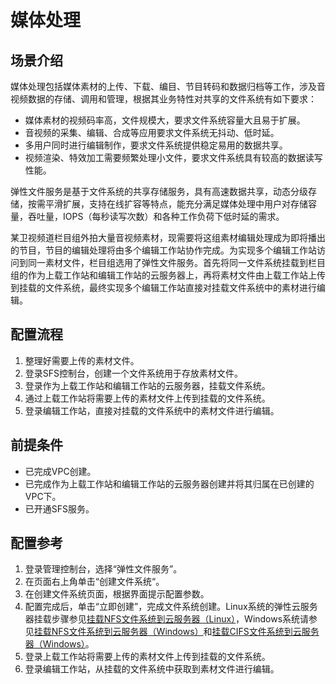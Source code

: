 # 媒体处理<a name="ZH-CN_TOPIC_0071812169"></a>

## 场景介绍<a name="section5199218591644"></a>

媒体处理包括媒体素材的上传、下载、编目、节目转码和数据归档等工作，涉及音视频数据的存储、调用和管理，根据其业务特性对共享的文件系统有如下要求：

-   媒体素材的视频码率高，文件规模大，要求文件系统容量大且易于扩展。
-   音视频的采集、编辑、合成等应用要求文件系统无抖动、低时延。
-   多用户同时进行编辑制作，要求文件系统提供稳定易用的数据共享。
-   视频渲染、特效加工需要频繁处理小文件，要求文件系统具有较高的数据读写性能。

弹性文件服务是基于文件系统的共享存储服务，具有高速数据共享，动态分级存储，按需平滑扩展，支持在线扩容等特点，能充分满足媒体处理中用户对存储容量，吞吐量，IOPS（每秒读写次数）和各种工作负荷下低时延的需求。

某卫视频道栏目组外拍大量音视频素材，现需要将这组素材编辑处理成为即将播出的节目，节目的编辑处理将由多个编辑工作站协作完成。为实现多个编辑工作站访问到同一素材文件，栏目组选用了弹性文件服务。首先将同一文件系统挂载到栏目组的作为上载工作站和编辑工作站的云服务器上，再将素材文件由上载工作站上传到挂载的文件系统，最终实现多个编辑工作站直接对挂载文件系统中的素材进行编辑。

## 配置流程<a name="section652070912244"></a>

1.  整理好需要上传的素材文件。
2.  登录SFS控制台，创建一个文件系统用于存放素材文件。
3.  登录作为上载工作站和编辑工作站的云服务器，挂载文件系统。
4.  通过上载工作站将需要上传的素材文件上传到挂载的文件系统。
5.  登录编辑工作站，直接对挂载的文件系统中的素材文件进行编辑。

## 前提条件<a name="section44286645122428"></a>

-   已完成VPC创建。
-   已完成作为上载工作站和编辑工作站的云服务器创建并将其归属在已创建的VPC下。
-   已开通SFS服务。

## 配置参考<a name="section66406365122442"></a>

1.  登录管理控制台，选择“弹性文件服务”。
2.  在页面右上角单击“创建文件系统“。
3.  在创建文件系统页面，根据界面提示配置参数。
4.  配置完成后，单击“立即创建”，完成文件系统创建。Linux系统的弹性云服务器挂载步骤参见[挂载NFS文件系统到云服务器（Linux）](https://support.huaweicloud.com/qs-sfs/zh-cn_topic_0034428728.html)，Windows系统请参见[挂载NFS文件系统到云服务器（Windows）](https://support.huaweicloud.com/qs-sfs/zh-cn_topic_0105224109.md)和[挂载CIFS文件系统到云服务器（Windows）](https://support.huaweicloud.com/qs-sfs/zh-cn_topic_0151246279.html)。
5.  登录上载工作站将需要上传的素材文件上传到挂载的文件系统。
6.  登录编辑工作站，从挂载的文件系统中获取到素材文件进行编辑。

